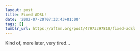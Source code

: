 ```yaml
---
layout: post
title: Fixed ADSL!
date: '2002-07-20T07:33:43+01:00'
tags: []
tumblr_url: https://aftnn.org/post/47973397810/fixed-adsl
---
```

<p>Kind of, more later, very tired&hellip;</p>
